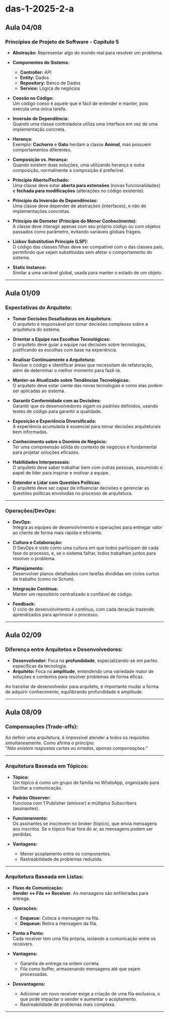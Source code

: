 # das-1-2025-2-a

## Aula 04/08

### Princípios de Projeto de Software - Capítulo 5

- **Abstração:** Representar algo do mundo real para resolver um problema.

- **Componentes do Sistema:**
  - **Controller:** API
  - **Entity:** Dados
  - **Repository:** Banco de Dados
  - **Service:** Lógica de negócios

- **Coesão no Código:**  
  Um código coeso é aquele que é fácil de entender e manter, pois executa uma única tarefa.

- **Inversão de Dependência:**  
  Quando uma classe controladora utiliza uma interface em vez de uma implementação concreta.

- **Herança:**  
  Exemplo: **Cachorro** e **Gato** herdam a classe **Animal**, mas possuem comportamentos diferentes.

- **Composição vs. Herança:**  
  Quando existem duas soluções, uma utilizando herança e outra composição, normalmente a composição é preferível.

- **Princípio Aberto/Fechado:**  
  Uma classe deve estar **aberta para extensões** (novas funcionalidades) e **fechada para modificações** (alterações no código existente).

- **Princípio da Inversão de Dependências:**  
  Uma classe deve depender de abstrações (interfaces), e não de implementações concretas.

- **Princípio de Demeter (Princípio do Menor Conhecimento):**  
  A classe deve interagir apenas com seu próprio código ou com objetos passados como parâmetro, evitando variáveis globais frágeis.

- **Liskov Substitution Principle (LSP):**  
  O código das classes filhas deve ser compatível com o das classes pais, permitindo que sejam substituídas sem afetar o comportamento do sistema.

- **Static Instance:**  
  Similar a uma variável global, usada para manter o estado de um objeto.

---

## Aula 01/09

### Expectativas do Arquiteto:

- **Tomar Decisões Desafiadoras em Arquitetura:**  
  O arquiteto é responsável por tomar decisões complexas sobre a arquitetura do sistema.

- **Orientar a Equipe nas Escolhas Tecnológicas:**  
  O arquiteto deve guiar a equipe nas decisões sobre tecnologias, justificando as escolhas com base na experiência.

- **Analisar Continuamente a Arquitetura:**  
  Revisar o código e identificar áreas que necessitam de refatoração, além de determinar o melhor momento para fazê-la.

- **Manter-se Atualizado sobre Tendências Tecnológicas:**  
  O arquiteto deve estar ciente das novas tecnologias e como elas podem ser aplicadas ao sistema.

- **Garantir Conformidade com as Decisões:**  
  Garantir que os desenvolvedores sigam os padrões definidos, usando testes de código para garantir a qualidade.

- **Exposição e Experiência Diversificada:**  
  A experiência acumulada é essencial para tomar decisões arquiteturais bem informadas.

- **Conhecimento sobre o Domínio de Negócio:**  
  Ter uma compreensão sólida do contexto de negócios é fundamental para projetar soluções eficazes.

- **Habilidades Interpessoais:**  
  O arquiteto deve saber trabalhar bem com outras pessoas, assumindo o papel de líder para inspirar e motivar a equipe.

- **Entender e Lidar com Questões Políticas:**  
  O arquiteto deve ser capaz de influenciar decisões e gerenciar as questões políticas envolvidas no processo de arquitetura.

---

### Operações/DevOps:

- **DevOps:**  
  Integra as equipes de desenvolvimento e operações para entregar valor ao cliente de forma mais rápida e eficiente.

- **Cultura e Colaboração:**  
  O DevOps é visto como uma cultura em que todos participam de cada fase do processo, e, se o sistema falhar, todos trabalham juntos para resolver o problema.

- **Planejamento:**  
  Desenvolver planos detalhados com tarefas divididas em ciclos curtos de trabalho (como no Scrum).

- **Integração Contínua:**  
  Manter um repositório centralizado e confiável de código.

- **Feedback:**  
  O ciclo de desenvolvimento é contínuo, com cada iteração trazendo aprendizados para aprimorar o processo.

---

## Aula 02/09

### Diferença entre Arquitetos e Desenvolvedores:

- **Desenvolvedor:** Foca na **profundidade**, especializando-se em partes específicas da tecnologia.
- **Arquiteto:** Foca na **amplitude**, entendendo uma variedade maior de soluções e contextos para resolver problemas de forma eficaz.

Ao transitar de desenvolvedor para arquiteto, é importante mudar a forma de adquirir conhecimento, equilibrando profundidade e amplitude.

---

## Aula 08/09

### Compensações (Trade-offs):

Ao definir uma arquitetura, é impossível atender a todos os requisitos simultaneamente. Como afirma o princípio:  
*"Não existem respostas certas ou erradas, apenas compensações."*

---

### Arquitetura Baseada em Tópicos:

- **Tópico:**  
  Um tópico é como um grupo de família no WhatsApp, organizado para facilitar a comunicação.

- **Padrão Observer:**  
  Funciona com 1 Publisher (emissor) e múltiplos Subscribers (assinantes).

- **Funcionamento:**  
  Os assinantes se inscrevem no broker (tópico), que envia mensagens aos inscritos. Se o tópico ficar fora do ar, as mensagens podem ser perdidas.

- **Vantagens:**
  - Menor acoplamento entre os componentes.
  - Rastreabilidade de problemas reduzida.

---

### Arquitetura Baseada em Listas:

- **Fluxo de Comunicação:**  
  **Sender <-> Fila <-> Receiver**. As mensagens são enfileiradas para entrega.

- **Operações:**  
  - **Enqueue:** Coloca a mensagem na fila.
  - **Dequeue:** Retira a mensagem da fila.

- **Ponto a Ponto:**  
  Cada receiver tem uma fila própria, isolando a comunicação entre os receivers.

- **Vantagens:**
  - Garantia de entrega na ordem correta.
  - Fila como buffer, armazenando mensagens até que sejam processadas.

- **Desvantagens:**  
  - Adicionar um novo receiver exige a criação de uma fila exclusiva, o que pode impactar o sender e aumentar o acoplamento.
  - Rastreabilidade de problemas mais complexa.

---
